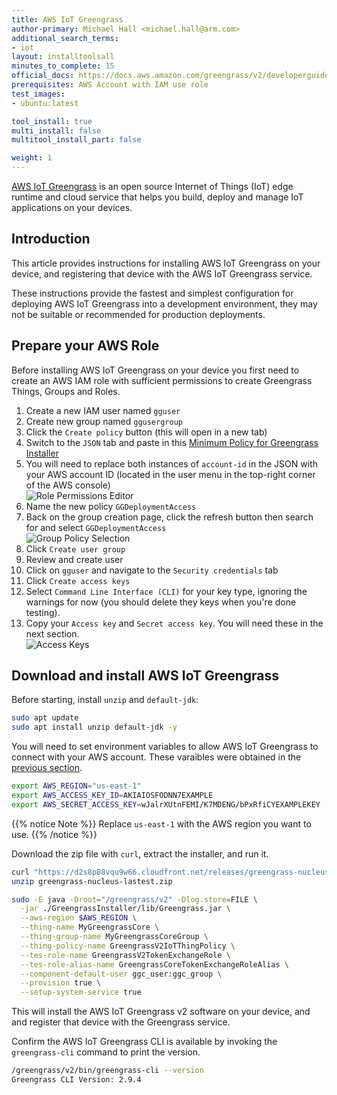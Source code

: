 ```yaml
---
title: AWS IoT Greengrass
author-primary: Michael Hall <michael.hall@arm.com>
additional_search_terms:
- iot
layout: installtoolsall
minutes_to_complete: 15
official_docs: https://docs.aws.amazon.com/greengrass/v2/developerguide/quick-installation.html
prerequisites: AWS Account with IAM use role
test_images:
- ubuntu:latest

tool_install: true
multi_install: false
multitool_install_part: false

weight: 1
---
```


[AWS IoT Greengrass](https://docs.aws.amazon.com/greengrass/v2/developerguide/what-is-iot-greengrass.html) is an open source Internet of Things (IoT) edge runtime and cloud service that helps you build, deploy and manage IoT applications on your devices.

## Introduction

This article provides instructions for installing AWS IoT Greengrass on your device, and registering that device with the AWS IoT Greengrass service.

These instructions provide the fastest and simplest configuration for deploying AWS IoT Greengrass into a development environment, they may not be suitable or recommended for production deployments.

## Prepare your AWS Role

Before installing AWS IoT Greengrass on your device you first need to create an AWS IAM role with sufficient permissions to create Greengrass Things, Groups and Roles.

1. Create a new IAM user named `gguser`
1. Create new group named `ggusergroup`
1. Click the `Create policy` button (this will open in a new tab)
1. Switch to the `JSON` tab and paste in this [Minimum Policy for Greengrass Installer](https://docs.aws.amazon.com/greengrass/v2/developerguide/provision-minimal-iam-policy.html)
1. You will need to replace both instances of `account-id` in the JSON with your AWS account ID (located in the user menu in the top-right corner of the AWS console) \
![Role Permissions Editor](../_images/gg-role-permissions.png)
1. Name the new policy `GGDeploymentAccess`
1. Back on the group creation page, click the refresh button then search for and select `GGDeploymentAccess` \
![Group Policy Selection](../_images/gg-group-policy.png)
1. Click `Create user group`
1. Review and create user
1. Click on `gguser` and navigate to the `Security credentials` tab
1. Click `Create access keys`
1. Select `Command Line Interface (CLI)` for your key type, ignoring the warnings for now (you should delete they keys when you're done testing).
1. Copy your `Access key` and `Secret access key`. You will need these in the next section. \
![Access Keys](../_images/gg-access-keys.png)


## Download and install AWS IoT Greengrass

Before starting, install `unzip` and `default-jdk`:

```bash { target="ubuntu:latest" }
sudo apt update
sudo apt install unzip default-jdk -y
```

You will need to set environment variables to allow AWS IoT Greengrass to connect with your AWS account. These varaibles were obtained in the [previous section](#prepare-your-aws-role).

```bash { target="ubuntu:latest" }
export AWS_REGION="us-east-1"
export AWS_ACCESS_KEY_ID=AKIAIOSFODNN7EXAMPLE
export AWS_SECRET_ACCESS_KEY=wJalrXUtnFEMI/K7MDENG/bPxRfiCYEXAMPLEKEY
```
{{% notice Note %}}
Replace `us-east-1` with the AWS region you want to use.
{{% /notice %}}

Download the zip file with `curl`, extract the installer, and run it.  

```bash { target="ubuntu:latest" }
curl "https://d2s8p88vqu9w66.cloudfront.net/releases/greengrass-nucleus-latest.zip" -o "greengrass-nucleus-lastest.zip"
unzip greengrass-nucleus-lastest.zip

sudo -E java -Droot="/greengrass/v2" -Dlog.store=FILE \
  -jar ./GreengrassInstaller/lib/Greengrass.jar \
  --aws-region $AWS_REGION \
  --thing-name MyGreengrassCore \
  --thing-group-name MyGreengrassCoreGroup \
  --thing-policy-name GreengrassV2IoTThingPolicy \
  --tes-role-name GreengrassV2TokenExchangeRole \
  --tes-role-alias-name GreengrassCoreTokenExchangeRoleAlias \
  --component-default-user ggc_user:ggc_group \
  --provision true \
  --setup-system-service true

```
This will install the AWS IoT Greengrass v2 software on your device, and and register that device with the Greengrass service.

Confirm the AWS IoT Greengrass CLI is available by invoking the `greengrass-cli` command to print the version.

```bash { target="ubuntu:latest" command_line="pi@ubuntu | 2-2"}
/greengrass/v2/bin/greengrass-cli --version
Greengrass CLI Version: 2.9.4
```

